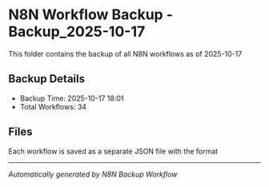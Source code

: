 # N8N Workflow Backup -Backup_2025-10-17

This folder contains the backup of all N8N workflows as of 2025-10-17

## Backup Details
- Backup Time: 2025-10-17 18:01
- Total Workflows: 34

## Files
Each workflow is saved as a separate JSON file with the format

---
*Automatically generated by N8N Backup Workflow*